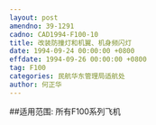 ```yaml
---
layout: post
amendno: 39-1291
cadno: CAD1994-F100-10
title: 改装防撞灯和机翼、机身频闪灯
date: 1994-09-24 00:00:00 +0800
effdate: 1994-09-26 00:00:00 +0800
tag: F100
categories: 民航华东管理局适航处
author: 何正华
---
```


##适用范围:
所有F100系列飞机

